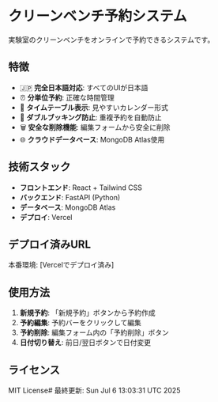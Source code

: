 # クリーンベンチ予約システム

実験室のクリーンベンチをオンラインで予約できるシステムです。

## 特徴

- 🇯🇵 **完全日本語対応**: すべてのUIが日本語
- ⏰ **分単位予約**: 正確な時間管理
- 📅 **タイムテーブル表示**: 見やすいカレンダー形式
- 🚫 **ダブルブッキング防止**: 重複予約を自動防止
- 🗑️ **安全な削除機能**: 編集フォームから安全に削除
- 🌐 **クラウドデータベース**: MongoDB Atlas使用

## 技術スタック

- **フロントエンド**: React + Tailwind CSS
- **バックエンド**: FastAPI (Python)
- **データベース**: MongoDB Atlas
- **デプロイ**: Vercel

## デプロイ済みURL

本番環境: [Vercelでデプロイ済み]

## 使用方法

1. **新規予約**: 「新規予約」ボタンから予約作成
2. **予約編集**: 予約バーをクリックして編集
3. **予約削除**: 編集フォーム内の「予約削除」ボタン
4. **日付切り替え**: 前日/翌日ボタンで日付変更

## ライセンス

MIT License# 最終更新: Sun Jul  6 13:03:31 UTC 2025
